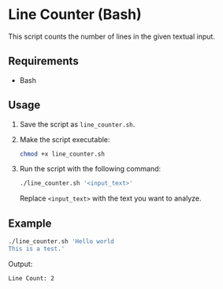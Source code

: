 # Line Counter (Bash)

This script counts the number of lines in the given textual input.

## Requirements

- Bash

## Usage

1. Save the script as `line_counter.sh`.
2. Make the script executable:

   ```bash
   chmod +x line_counter.sh
   ```

3. Run the script with the following command:

   ```bash
   ./line_counter.sh '<input_text>'
   ```

   Replace `<input_text>` with the text you want to analyze.

## Example

```bash
./line_counter.sh 'Hello world
This is a test.'
```

Output:
```
Line Count: 2
```